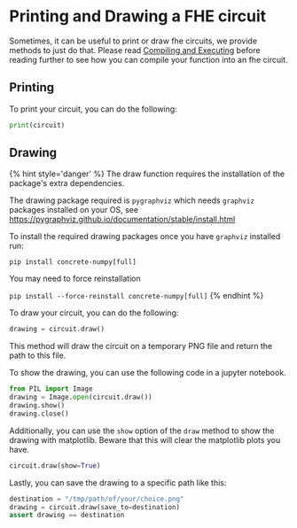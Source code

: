 # Printing and Drawing a FHE circuit

Sometimes, it can be useful to print or draw fhe circuits, we provide methods to just do that. Please read [Compiling and Executing](../basics/compiling_and_executing.md) before reading further to see how you can compile your function into an fhe circuit.

## Printing

To print your circuit, you can do the following:

<!--pytest-codeblocks:skip-->
```python
print(circuit)
```

## Drawing

{% hint style='danger' %}
The draw function requires the installation of the package's extra dependencies.

The drawing package required is `pygraphviz` which needs `graphviz` packages installed on your OS, see <a href="https://pygraphviz.github.io/documentation/stable/install.html">https://pygraphviz.github.io/documentation/stable/install.html</a>

To install the required drawing packages once you have `graphviz` installed run:

`pip install concrete-numpy[full]`

You may need to force reinstallation

`pip install --force-reinstall concrete-numpy[full]`
{% endhint %}

To draw your circuit, you can do the following:

<!--pytest-codeblocks:skip-->
```python
drawing = circuit.draw()
```

This method will draw the circuit on a temporary PNG file and return the path to this file.

To show the drawing, you can use the following code in a jupyter notebook.

<!--pytest-codeblocks:skip-->
```python
from PIL import Image
drawing = Image.open(circuit.draw())
drawing.show()
drawing.close()
```

Additionally, you can use the `show` option of the `draw` method to show the drawing with matplotlib. Beware that this will clear the matplotlib plots you have.

<!--pytest-codeblocks:skip-->
```python
circuit.draw(show=True)
```

Lastly, you can save the drawing to a specific path like this:

<!--pytest-codeblocks:skip-->
```python
destination = "/tmp/path/of/your/choice.png"
drawing = circuit.draw(save_to=destination)
assert drawing == destination
```

